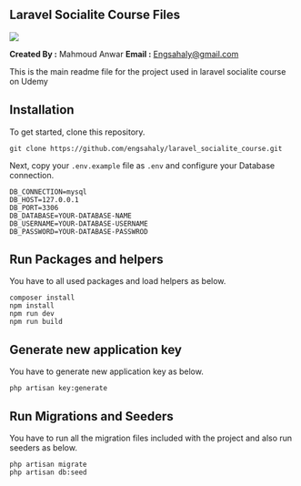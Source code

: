 ## Laravel Socialite Course Files

<img src="https://img-b.udemycdn.com/course/750x422/5402126_a0b3.jpg">

**Created By :** Mahmoud Anwar
**Email :** Engsahaly@gmail.com

This is the main readme file for the project used in laravel socialite course on Udemy

## Installation

To get started, clone this repository.

```
git clone https://github.com/engsahaly/laravel_socialite_course.git
```

Next, copy your `.env.example` file as `.env` and configure your Database connection.

```
DB_CONNECTION=mysql
DB_HOST=127.0.0.1
DB_PORT=3306
DB_DATABASE=YOUR-DATABASE-NAME
DB_USERNAME=YOUR-DATABASE-USERNAME
DB_PASSWORD=YOUR-DATABASE-PASSWROD
```

## Run Packages and helpers

You have to all used packages and load helpers as below.

```
composer install
npm install
npm run dev
npm run build
```

## Generate new application key

You have to generate new application key as below.

```
php artisan key:generate
```

## Run Migrations and Seeders

You have to run all the migration files included with the project and also run seeders as below.

```
php artisan migrate
php artisan db:seed
```
